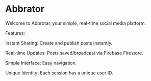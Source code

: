 # Abbrator
Welcome to Abbrotar, your simple, real-time social media platform.

Features:

Instant Sharing: Create and publish posts instantly.

Real-time Updates: Posts saved/broadcast via Firebase Firestore.

Simple Interface: Easy navigation.

Unique Identity: Each session has a unique user ID.
